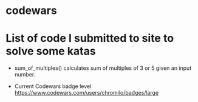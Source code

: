 # codewars
# List of code I submitted to site to solve some katas

- sum_of_multiples() calculates sum of multiples of 3 or 5 given an input number.

- Current Codewars badge level https://www.codewars.com/users/chromilo/badges/large

